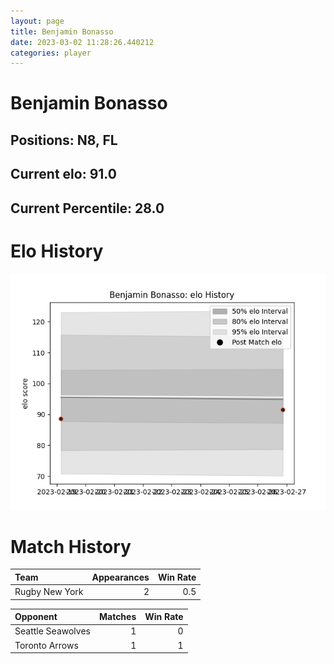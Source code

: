 ```yaml
---  
layout: page  
title: Benjamin Bonasso  
date: 2023-03-02 11:28:26.440212  
categories: player  
---
```

# Benjamin Bonasso

## Positions: N8, FL

## Current elo: 91.0

## Current Percentile: 28.0

# Elo History


![elo history](history_BenjaminBonasso.png)
# Match History


| Team           |   Appearances |   Win Rate |
|:---------------|--------------:|-----------:|
| Rugby New York |             2 |        0.5 |

| Opponent          |   Matches |   Win Rate |
|:------------------|----------:|-----------:|
| Seattle Seawolves |         1 |          0 |
| Toronto Arrows    |         1 |          1 |